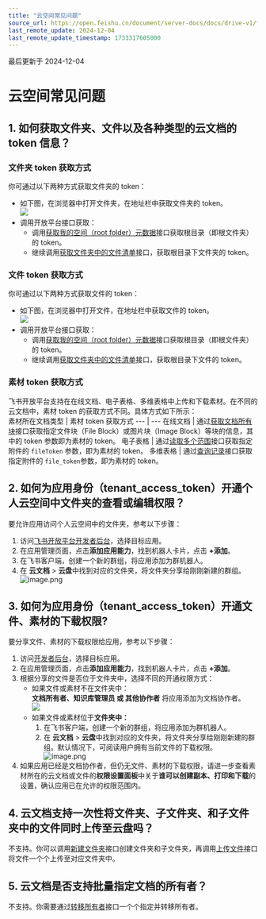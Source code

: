 ```yaml
---
title: "云空间常见问题"
source_url: https://open.feishu.cn/document/server-docs/docs/drive-v1/faq
last_remote_update: 2024-12-04
last_remote_update_timestamp: 1733317605000
---
```

最后更新于 2024-12-04

# 云空间常见问题
## 1. 如何获取文件夹、文件以及各种类型的云文档的 token 信息？

### 文件夹 token 获取方式  
你可通过以下两种方式获取文件夹的 token：  
- 如下图，在浏览器中打开文件夹，在地址栏中获取文件夹的 token。  
  ![](https://sf3-cn.feishucdn.com/obj/open-platform-opendoc/238e60969b143a519aa3b82c90a63fe6_pPLUwkpHdF.png?height=595&lazyload=true&maxWidth=728&width=1528)  
- 调用开放平台接口获取：  
    - 调用[获取我的空间（root folder）元数据](https://open.feishu.cn/document/ukTMukTMukTM/ugTNzUjL4UzM14CO1MTN/get-root-folder-meta)接口获取根目录（即根文件夹）的 token。  
    - 继续调用[获取文件夹中的文件清单](https://open.feishu.cn/document/uAjLw4CM/ukTMukTMukTM/reference/drive-v1/file/list)接口，获取根目录下文件夹的 token。  
### 文件 token 获取方式  
你可通过以下两种方式获取文件的 token：  
- 如下图，在浏览器中打开文件，在地址栏中获取文件的 token。  
   ![](https://sf3-cn.feishucdn.com/obj/open-platform-opendoc/c957393de2c0118a9b00d4a8be98dd6a_1n9tz7k1Wo.png?height=169&lazyload=true&maxWidth=568&width=1468)  
- 调用开放平台接口获取：  
    - 调用[获取我的空间（root folder）元数据](https://open.feishu.cn/document/ukTMukTMukTM/ugTNzUjL4UzM14CO1MTN/get-root-folder-meta)接口获取根目录（即根文件夹）的 token。  
    - 继续调用[获取文件夹中的文件清单](https://open.feishu.cn/document/uAjLw4CM/ukTMukTMukTM/reference/drive-v1/file/list)接口，获取根目录下文件的 token。  
### 素材 token 获取方式  
飞书开放平台支持在在线文档、电子表格、多维表格中上传和下载素材。在不同的云文档中，素材 token 的获取方式不同。具体方式如下所示：  
      素材所在文档类型 | 素材 token 获取方式
--- | ---
在线文档 | 通过[获取文档所有块](https://open.feishu.cn/document/ukTMukTMukTM/uUDN04SN0QjL1QDN/document-docx/docx-v1/document-block/list)接口获取指定文件块（File Block）或图片块（Image Block）等块的信息，其中的 token 参数即为素材的 token。
电子表格 | 通过[读取多个范围](https://open.feishu.cn/document/ukTMukTMukTM/ukTMzUjL5EzM14SOxMTN)接口获取指定附件的 `fileToken` 参数，即为素材的 token。
多维表格 | 通过[查询记录](https://open.feishu.cn/document/uAjLw4CM/ukTMukTMukTM/reference/bitable-v1/app-table-record/search)接口获取指定附件的 `file_token`参数，即为素材的 token。

## 2. 如何为应用身份（tenant_access_token）开通个人云空间中文件夹的查看或编辑权限？

要允许应用访问个人云空间中的文件夹，参考以下步骤：  
1. 访问[飞书开放平台开发者后台](https://open.feishu.cn/app)，选择目标应用。  
1. 在应用管理页面，点击**添加应用能力**，找到机器人卡片，点击 **+添加**。  
1. 在飞书客户端，创建一个新的群组，将应用添加为群机器人。  
1. 在 **云文档** > **云盘**中找到对应的文件夹，将文件夹分享给刚刚新建的群组。  
	![image.png](https://sf3-cn.feishucdn.com/obj/open-platform-opendoc/14260564b64bd8f1bae4c45854350fa2_esP3BQQmDu.png?height=957&lazyload=true&maxWidth=728&width=1550)

## 3. 如何为应用身份（tenant_access_token）开通文件、素材的下载权限?

要分享文件、素材的下载权限给应用，参考以下步骤：  
1. 访问[开发者后台](https://open.feishu.cn/app)，选择目标应用。  
1. 在应用管理页面，点击**添加应用能力**，找到机器人卡片，点击 **+添加**。  
1. 根据分享的文件是否位于文件夹中，选择不同的开通权限方式：  
    -  如果文件或素材不在文件夹中：  
      	**文档所有者、知识库管理员 或 其他协作者** 将应用添加为文档协作者。  
     	 ![](https://sf3-cn.feishucdn.com/obj/open-platform-opendoc/22c027f63c540592d3ca8f41d48bb107_CSas7OYJBR.png?height=1994&lazyload=true&maxWidth=583&width=3278)  
    - 如果文件或素材位于**文件夹中：**  
       1. 在飞书客户端，创建一个新的群组，将应用添加为群机器人。  
       2. 在 **云文档** > **云盘**中找到对应的文件夹，将文件夹分享给刚刚新建的群组。默认情况下，可阅读用户拥有当前文件的下载权限。  
      		![image.png](https://sf3-cn.feishucdn.com/obj/open-platform-opendoc/14260564b64bd8f1bae4c45854350fa2_esP3BQQmDu.png?height=957&lazyload=true&maxWidth=728&width=1550)  
4. 如果应用已经是文档协作者，但仍无文件、素材的下载权限，请进一步查看素材所在的云文档或文件的**权限设置面板**中关于**谁可以创建副本、打印和下载**的设置，确认应用已在允许的权限范围内。

## 4.  云文档支持一次性将文件夹、子文件夹、和子文件夹中的文件同时上传至云盘吗？

不支持。你可以调用[新建文件夹](https://open.feishu.cn/document/uAjLw4CM/ukTMukTMukTM/reference/drive-v1/file/create_folder)接口创建文件夹和子文件夹，再调用[上传文件](https://open.feishu.cn/document/uAjLw4CM/ukTMukTMukTM/reference/drive-v1/file/upload_all)接口将文件一个个上传至对应文件夹中。

## 5. 云文档是否支持批量指定文档的所有者？

不支持。你需要通过[转移所有者](https://open.feishu.cn/document/uAjLw4CM/ukTMukTMukTM/reference/drive-v1/permission-member/transfer_owner)接口一个个指定并转移所有者。
